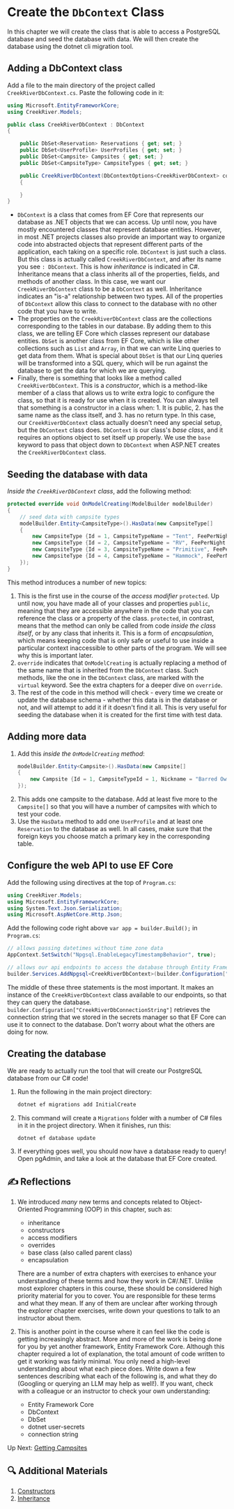 # Create the `DbContext` Class
In this chapter we will create the class that is able to access a PostgreSQL database and seed the database with data. We will then create the database using the dotnet cli migration tool. 

## Adding a DbContext class
Add a file to the main directory of the project called `CreekRiverDbContext.cs`. Paste the following code in it:
``` csharp
using Microsoft.EntityFrameworkCore;
using CreekRiver.Models;

public class CreekRiverDbContext : DbContext
{

    public DbSet<Reservation> Reservations { get; set; }
    public DbSet<UserProfile> UserProfiles { get; set; }
    public DbSet<Campsite> Campsites { get; set; }
    public DbSet<CampsiteType> CampsiteTypes { get; set; }

    public CreekRiverDbContext(DbContextOptions<CreekRiverDbContext> context) : base(context)
    {

    }
}
```
- `DbContext` is a class that comes from EF Core that represents our database as .NET objects that we can access. Up until now, you have mostly encountered classes that represent database entities. However, in most .NET projects classes also provide an important way to organize code into abstracted objects that represent different parts of the application, each taking on a specific role. `DbContext` is just such a class. But this class is actually called `CreekRiverDbContext`, and after its name you see `: DbContext`. This is how  _inheritance_ is indicated in C#. Inheritance means that a class inherits all of the properties, fields, and methods of another class. In this case, we want our `CreekRiverDbContext` class to be a `DbContext` as well. Inheritance indicates an "is-a" relationship between two types. All of the properties of `DbContext` allow this class to connect to the database with no other code that you have to write. 
- The properties on the `CreekRiverDbContext` class are the collections corresponding to the tables in our database. By adding them to this class, we are telling EF Core which classes represent our database entities. `DbSet` is another class from EF Core, which is like other collections such as `List` and `Array`, in that we can write Linq queries to get data from them. What is special about `DbSet` is that our Linq queries will be transformed into a SQL query, which will be run against the database to get the data for which we are querying.  
- Finally, there is something that looks like a method called `CreekRiverDbContext`. This is a _constructor_, which is a method-like member of a class that allows us to write extra logic to configure the class, so that it is ready for use when it is created. You can always tell that something is a constructor in a class when: 1. It is public, 2. has the same name as the class itself, and 3. has no return type. In this case, our `CreekRiverDbContext` class actually doesn't need any special setup, but the `DbContext` class does. `DbContext` is our class's _base class_, and it requires an options object to set itself up properly. We use the `base` keyword to pass that object down to `DbContext` when ASP.NET creates the `CreekRiverDbContext` class. 

## Seeding the database with data
_Inside the `CreekRiverDbContext` class_, add the following method:
``` csharp
protected override void OnModelCreating(ModelBuilder modelBuilder)
{
    // seed data with campsite types
    modelBuilder.Entity<CampsiteType>().HasData(new CampsiteType[]
    {
        new CampsiteType {Id = 1, CampsiteTypeName = "Tent", FeePerNight = 15.99M, MaxReservationDays = 7},
        new CampsiteType {Id = 2, CampsiteTypeName = "RV", FeePerNight = 26.50M, MaxReservationDays = 14},
        new CampsiteType {Id = 3, CampsiteTypeName = "Primitive", FeePerNight = 10.00M, MaxReservationDays = 3},
        new CampsiteType {Id = 4, CampsiteTypeName = "Hammock", FeePerNight = 12M, MaxReservationDays = 7}
    });
}
```
This method introduces a number of new topics:

1. This is the first use in the course of the _access modifier_ `protected`. Up until now, you have made all of your classes and properties `public`, meaning that they are accessible anywhere in the code that you can reference the class or a property of the class. `protected`, in contrast, means that the method can only be called from code _inside the class itself_, or by any class that inherits it. This is a form of _encapsulation_, which means keeping code that is only safe or useful to use inside a particular context inaccessible to other parts of the program. We will see why this is important later. 
1. `override` indicates that `OnModelCreating` is actually replacing a method of the same name that is inherited from the `DbContext` class. Such methods, like the one in the `DbContext` class, are marked with the `virtual` keyword. See the extra chapters for a deeper dive on `override`. 
1. The rest of the code in this method will check - every time we create or update the database schema - whether this data is in the database or not, and will attempt to add it if it doesn't find it all. This is very useful for seeding the database when it is created for the first time with test data. 

## Adding more data

1. Add this _inside the `OnModelCreating` method_:
    ``` csharp
    modelBuilder.Entity<Campsite>().HasData(new Campsite[]
    {
        new Campsite {Id = 1, CampsiteTypeId = 1, Nickname = "Barred Owl", ImageUrl="https://tnstateparks.com/assets/images/content-images/campgrounds/249/colsp-area2-site73.jpg"},
    });
    ```
1. This adds one campsite to the database. Add at least five more to the `Campsite[]` so that you will have a number of campsites with which to test your code.
1. Use the `HasData` method to add one `UserProfile` and at least one `Reservation` to the database as well. In all cases, make sure that the foreign keys you choose match a primary key in the corresponding table. 

## Configure the web API to use EF Core
Add the following using directives at the top of `Program.cs`:
``` csharp
using CreekRiver.Models;
using Microsoft.EntityFrameworkCore;
using System.Text.Json.Serialization;
using Microsoft.AspNetCore.Http.Json;
```

Add the following code right above `var app = builder.Build();` in `Program.cs`:
``` csharp
// allows passing datetimes without time zone data 
AppContext.SetSwitch("Npgsql.EnableLegacyTimestampBehavior", true);

// allows our api endpoints to access the database through Entity Framework Core
builder.Services.AddNpgsql<CreekRiverDbContext>(builder.Configuration["CreekRiverDbConnectionString"]);

```
The middle of these three statements is the most important. It makes an instance of the `CreekRiverDbContext` class available to our endpoints, so that they can query the database. `builder.Configuration["CreekRiverDbConnectionString"]` retrieves the connection string that we stored in the secrets manager so that EF Core can use it to connect to the database. Don't worry about what the others are doing for now. 

## Creating the database
We are ready to actually run the tool that will create our PostgreSQL database from our C# code!

1. Run the following in the main project directory:
    ``` bash
    dotnet ef migrations add InitialCreate
    ```
1. This command will create a `Migrations` folder with a number of C# files in it in the project directory. When it finishes, run this:
    ``` bash
    dotnet ef database update
    ```
1. If everything goes well, you should now have a database ready to query! Open pgAdmin, and take a look at the database that EF Core created.

## ✍️ Reflections
1. We introduced _many_ new terms and concepts related to Object-Oriented Programming (OOP) in this chapter, such as:
    - inheritance
    - constructors
    - access modifiers
    - overrides
    - base class (also called parent class)
    - encapsulation
    
    There are a number of extra chapters with exercises to enhance your understanding of these terms and how they work in C#/.NET. Unlike most explorer chapters in this course, these should be considered high priority material for you to cover. You are responsible for these terms and what they mean. If any of them are unclear after working through the explorer chapter exercises, write down your questions to talk to an instructor about them. 

1. This is another point in the course where it can feel like the code is getting increasingly abstract. More and more of the work is being done for you by yet another framework, Entity Framework Core. Although this chapter required a lot of explanation, the total amount of code written to get it working was fairly minimal.  You only need a high-level understanding about what each piece does. Write down a few sentences describing what each of the following is, and what they do (Googling or querying an LLM may help as well!). If you want, check with a colleague or an instructor to check your own understanding:
    - Entity Framework Core
    - DbContext
    - DbSet
    - dotnet user-secrets
    - connection string

Up Next: [Getting Campsites](./creek-river-get-campsites.md)

## 🔍 Additional Materials
1. [Constructors](https://learn.microsoft.com/en-us/dotnet/csharp/programming-guide/classes-and-structs/constructors?source=recommendations)
1. [Inheritance](https://learn.microsoft.com/en-us/dotnet/csharp/fundamentals/tutorials/inheritance)